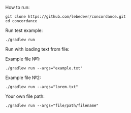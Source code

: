 How to run:

```
git clone https://github.com/lebedevr/concordance.git
cd concordance
```

Run test example:

```
./gradlew run
```

Run with loading text from file:

Example file №1:
```
./gradlew run --args="example.txt"
```

Example file №2:
```
./gradlew run --args="lorem.txt"
```

Your own file path:

```
./gradlew run --args="file/path/filename"
```